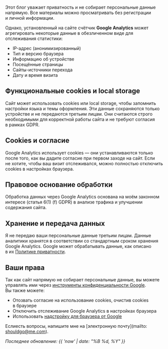 Этот блог уважает приватность и не собирает персональные данные напрямую. Все материалы можно просматривать без регистрации и личной информации. 

Однако, установленный на сайте счётчик **Google Analytics** может агрегировать некоторые данные в обезличенном виде для отслеживания статистики:
- IP-адрес (анонимизированный)
- Тип и версию браузера
- Информацию об устройстве
- Посещённые страницы
- Сайты-источники перехода
- Дату и время визита

## Функциональные cookies и local storage
Сайт может использовать cookies или local storage, чтобы запомнить настройки языка и темы оформления. Эти данные сохраняются только устройстве и не передаются третьим лицам. Они считаются строго необходимыми для корректной работы сайта и не требуют согласия в рамках GDPR.

## Cookies и согласие
Google Analytics использует cookies — они устанавливаются только после того, как вы дадите согласие при первом заходе на сайт. Если не хотите, чтобы ваш визит отслеживался, можно полностью отключить cookies в настройках браузера.

## Правовое основание обработки
Обработка данных через Google Analytics основана на моём законном интересе (статья 6(1) (f) GDPR) в анализе трафика и улучшении содержания сайта.

## Хранение и передача данных
Я не передаю ваши персональные данные третьим лицам. Данные аналитики хранятся в соответствии со стандартным сроком хранения Google Analytics. Google может обрабатывать данные, как описано в их [Политике приватности](https://policies.google.com/privacy).

## Ваши права
Так как сайт напрямую не собирает персональные данные, вы можете управлять ими через [инструменты конфиденциальности Google](https://myaccount.google.com/). Вы также можете:
- Отозвать согласие на использование cookies, очистив cookies в браузере
- Отключить отслеживание Google Analytics в настройках браузера
- Использовать [надстройку для браузера от Google](https://tools.google.com/dlpage/gaoptout)

Еслиесть вопросы, напишите мне на [электронную почту](mailto: shouldgo@me.com).

*Последнее обновление: {{ 'now' | date: "%B %d, %Y" }}*  